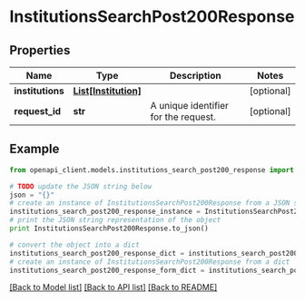 # InstitutionsSearchPost200Response


## Properties

Name | Type | Description | Notes
------------ | ------------- | ------------- | -------------
**institutions** | [**List[Institution]**](Institution.md) |  | [optional] 
**request_id** | **str** | A unique identifier for the request. | [optional] 

## Example

```python
from openapi_client.models.institutions_search_post200_response import InstitutionsSearchPost200Response

# TODO update the JSON string below
json = "{}"
# create an instance of InstitutionsSearchPost200Response from a JSON string
institutions_search_post200_response_instance = InstitutionsSearchPost200Response.from_json(json)
# print the JSON string representation of the object
print InstitutionsSearchPost200Response.to_json()

# convert the object into a dict
institutions_search_post200_response_dict = institutions_search_post200_response_instance.to_dict()
# create an instance of InstitutionsSearchPost200Response from a dict
institutions_search_post200_response_form_dict = institutions_search_post200_response.from_dict(institutions_search_post200_response_dict)
```
[[Back to Model list]](../README.md#documentation-for-models) [[Back to API list]](../README.md#documentation-for-api-endpoints) [[Back to README]](../README.md)


